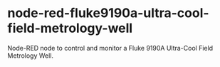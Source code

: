 # node-red-fluke9190a-ultra-cool-field-metrology-well

Node-RED node to control and monitor a Fluke 9190A Ultra-Cool Field Metrology Well.
